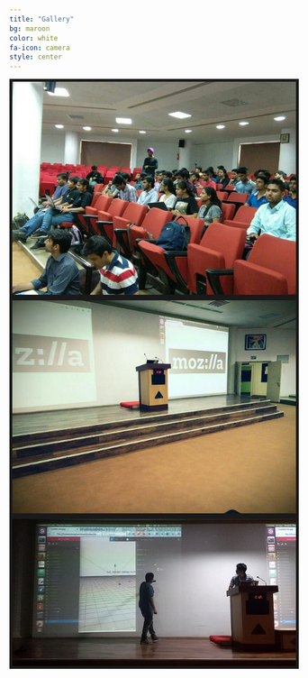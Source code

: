 ```yaml
---
title: "Gallery"
bg: maroon
color: white
fa-icon: camera
style: center
---
```

<div>
<img src="img/gallery/a.jpg" align="middle" border="5" >
<img src="img/gallery/b.jpg" align="middle" border="5">
<img src="img/gallery/c.jpg" align="middle" border="5">
</div>
